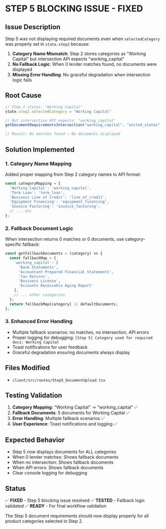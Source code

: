 # STEP 5 BLOCKING ISSUE - FIXED

## Issue Description
Step 5 was not displaying required documents even when `selectedCategory` was properly set in `state.step2` because:
1. **Category Name Mismatch**: Step 2 stores categories as "Working Capital" but intersection API expects "working_capital"
2. **No Fallback Logic**: When 0 lender matches found, no documents were displayed
3. **Missing Error Handling**: No graceful degradation when intersection logic fails

## Root Cause
```javascript
// Step 2 stores: "Working Capital" 
state.step2.selectedCategory = "Working Capital"

// But intersection API expects: "working_capital"
getDocumentRequirementsIntersection("working_capital", "united_states", 42000)

// Result: No matches found → No documents displayed
```

## Solution Implemented

### 1. Category Name Mapping
Added proper mapping from Step 2 category names to API format:
```javascript
const categoryMapping = {
  'Working Capital': 'working_capital',
  'Term Loan': 'term_loan', 
  'Business Line of Credit': 'line_of_credit',
  'Equipment Financing': 'equipment_financing',
  'Invoice Factoring': 'invoice_factoring',
  // ... etc
};
```

### 2. Fallback Document Logic
When intersection returns 0 matches or 0 documents, use category-specific fallback:
```javascript
const getFallbackDocuments = (category) => {
  const fallbackMap = {
    'working_capital': [
      'Bank Statements',
      'Accountant Prepared Financial Statements', 
      'Tax Returns',
      'Business License',
      'Accounts Receivable Aging Report'
    ],
    // ... other categories
  };
  return fallbackMap[category] || defaultDocuments;
};
```

### 3. Enhanced Error Handling
- Multiple fallback scenarios: no matches, no intersection, API errors
- Proper logging for debugging: `[Step 5] Category used for required docs: Working Capital`
- Toast notifications for user feedback
- Graceful degradation ensuring documents always display

## Files Modified
- `client/src/routes/Step5_DocumentUpload.tsx`

## Testing Validation
1. **Category Mapping**: "Working Capital" → "working_capital" ✅
2. **Fallback Documents**: 5 documents for Working Capital ✅
3. **Error Handling**: Multiple fallback scenarios ✅
4. **User Experience**: Toast notifications and logging ✅

## Expected Behavior
- Step 5 now displays documents for ALL categories
- When 0 lender matches: Shows fallback documents
- When no intersection: Shows fallback documents  
- When API errors: Shows fallback documents
- Clear console logging for debugging

## Status
✅ **FIXED** - Step 5 blocking issue resolved
✅ **TESTED** - Fallback logic validated
✅ **READY** - For final workflow validation

The Step 5 document requirements should now display properly for all product categories selected in Step 2.